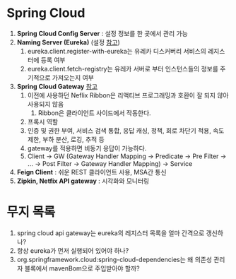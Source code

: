 
# Spring Cloud

1. **Spring Cloud Config Server** : 설정 정보를 한 곳에서 관리 가능
2. **Naming Server (Eureka)** (설정 [참고](https://assu10.github.io/dev/2020/12/05/spring-cloud-eureka-configuration/#4-%EB%A0%88%EC%A7%80%EC%8A%A4%ED%8A%B8%EB%A6%AC-%EA%B0%B1%EC%8B%A0---%EC%84%9C%EB%B9%84%EC%8A%A4-%EB%93%B1%EB%A1%9D-%EA%B4%80%EB%A0%A8))
   1. eureka.client.register-with-eureka는 유레카 디스커버리 서비스의 레지스터에 등록 여부
   2. eureka.client.fetch-registry는 유레카 서버로 부터 인스턴스들의 정보를 주기적으로 가져오는지 여부
3. **Spring Cloud Gateway** [참고](https://spring.io/blog/2018/12/12/spring-cloud-greenwich-rc1-available-now#replacements)
   1. 이전에 사용하던 Neflix Ribbon은 리액티브 프로그래밍과 호환이 잘 되지 않아 사용되지 않음
      1. Ribbon은 클라이언트 사이드에서 작동한다.
   2. 프록시 역할
   3. 인증 및 권한 부여, 서비스 검색 통합, 응답 캐싱, 정책, 회로 차단기 적용, 속도 제한, 부하 분산, 로깅, 추적 등
   4. gateway를 적용하면 비동기 응답이 가능하다.
   5. Client -> GW (Gateway Handler Mapping -> Predicate -> Pre Filter -> ... -> Post Filter -> Gateway Handler Mapping) -> Service
4. **Feign Client** : 쉬운 REST 클라이언트 사용, MSA간 통신
5. **Zipkin, Netfix API gateway** : 시각화와 모니터링


# 무지 목록

1. spring cloud api gateway는 eureka의 레지스터 목록을 얼마 간격으로 갱신하나?
2. 항상 eureka가 먼저 실행되어 있어야 하나?
3. org.springframework.cloud:spring-cloud-dependencies는 왜 의존성 관리자 블록에서 mavenBom으로 주입받아야 할까?